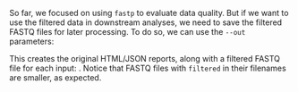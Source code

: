 <script>
import Execute from "$components/Execute.svelte";
</script>

So far, we focused on using `fastp` to evaluate data quality. But if we want to use the filtered data in downstream analyses, we need to save the filtered FASTQ files for later processing. To do so, we can use the `--out` parameters:

<Execute command="fastp \ --in1 HG004_R1.fastq.gz \ --in2 HG004_R2.fastq.gz \ --out1 HG004_R1_filtered.fastq.gz \ --out2 HG004_R2_filtered.fastq.gz" />

This creates the original HTML/JSON reports, along with a filtered FASTQ file for each input: <Execute inline command="ls -lh" />. Notice that FASTQ files with `filtered` in their filenames are smaller, as expected.
